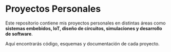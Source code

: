 # Proyectos Personales  

Este repositorio contiene mis proyectos personales en distintas áreas como **sistemas embebidos, IoT, diseño de circuitos, simulaciones y desarrollo de software**.  

Aquí encontrarás código, esquemas y documentación de cada proyecto.
